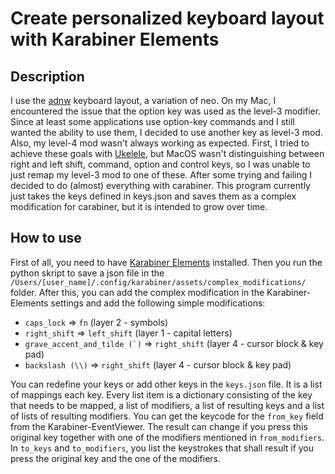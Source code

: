 # Create personalized keyboard layout with Karabiner Elements

## Description
I use the [adnw](http://adnw.de/) keyboard layout, a variation of neo. On my Mac, I encountered the issue that the option key was used as the level-3 modifier. Since at least some applications use option-key commands and I still wanted the ability to use them, I decided to use another key as level-3 mod. Also, my level-4 mod wasn't always working as expected. First, I tried to achieve these goals with [Ukelele](https://software.sil.org/ukelele/), but MacOS wasn't distinguishing between right and left shift, command, option and control keys, so I was unable to just remap my level-3 mod to one of these. After some trying and failing I decided to do (almost) everything with carabiner. This program currently just takes the keys defined in keys.json and saves them as a complex modification for carabiner, but it is intended to grow over time.

## How to use
First of all, you need to have [Karabiner Elements](https://karabiner-elements.pqrs.org/) installed. Then you run the python skript to save a json file in the `/Users/[user_name]/.config/karabiner/assets/complex_modifications/` folder. After this, you can add the complex modification in the Karabiner-Elements settings and add the following simple modifications:
- `caps_lock` => `fn` (layer 2 - symbols)
- `right_shift` => `left_shift` (layer 1 - capital letters)
- ``grave_accent_and_tilde (`)`` => `right_shift` (layer 4 - cursor block & key pad)
- `backslash (\\)` => `right_shift` (layer 4 - cursor block & key pad)

You can redefine your keys or add other keys in the `keys.json` file. It is a list of mappings each key. Every list item is a dictionary consisting of the key that needs to be mapped, a list of modifiers, a list of resulting keys and a list of lists of resulting modifiers. You can get the keycode for the `from_key` field from the Karabiner-EventViewer. The result can change if you press this original key together with one of the modifiers mentioned in `from_modifiers`. In `to_keys` and `to_modifiers`, you list the keystrokes that shall result if you press the original key and the one of the modifiers.